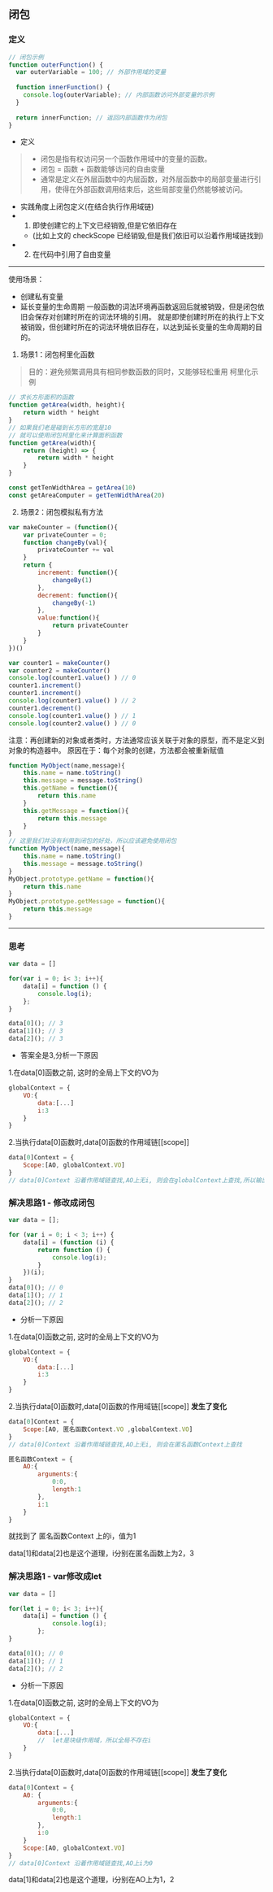 ## 闭包

### 定义
```js
// 闭包示例
function outerFunction() {  
  var outerVariable = 100; // 外部作用域的变量  
  
  function innerFunction() {  
    console.log(outerVariable); // 内部函数访问外部变量的示例  
  }  
  
  return innerFunction; // 返回内部函数作为闭包  
} 
```
- 定义
> - 闭包是指有权访问另一个函数作用域中的变量的函数。
> - 闭包 = 函数 + 函数能够访问的⾃由变量
> - 通常是定义在外层函数中的内层函数，对外层函数中的局部变量进行引用，使得在外部函数调用结束后，这些局部变量仍然能够被访问。

- 实践⻆度上闭包定义(在结合执行作用域链)
- 1. 即使创建它的上下文已经销毁,但是它依旧存在
    - (比如上文的 checkScope 已经销毁,但是我们依旧可以沿着作用域链找到)
- 2. 在代码中引用了自由变量

---
使用场景：
- 创建私有变量
- 延长变量的生命周期
一般函数的词法环境再函数返回后就被销毁，但是闭包依旧会保存对创建时所在的词法环境的引用。
就是即使创建时所在的执行上下文被销毁，但创建时所在的词法环境依旧存在，以达到延长变量的生命周期的目的。

1. 场景1：闭包柯里化函数
> 目的：避免频繁调用具有相同参数函数的同时，又能够轻松重用
柯里化示例
```js
// 求长方形面积的函数
function getArea(width, height){
    return width * height
}
// 如果我们老是碰到长方形的宽是10
// 就可以使用闭包柯里化来计算面积函数
function getArea(width){
    return (height) => {
        return width * height
    }
}

const getTenWidthArea = getArea(10)
const getAreaComputer = getTenWidthArea(20)
```
2. 场景2：闭包模拟私有方法
```js
var makeCounter = (function(){
    var privateCounter = 0;
    function changeBy(val){
        privateCounter += val
    }
    return {
        increment: function(){
            changeBy(1)
        },
        decrement: function(){
            changeBy(-1)
        },
        value:function(){
            return privateCounter
        }
    }
})()

var counter1 = makeCounter()
var counter2 = makeCounter()
console.log(counter1.value() ) // 0
counter1.increment()
counter1.increment()
console.log(counter1.value() ) // 2
counter1.decrement()
console.log(counter1.value() ) // 1
console.log(counter2.value() ) // 0
```

注意：再创建新的对象或者类时，方法通常应该关联于对象的原型，而不是定义到对象的构造器中。
原因在于：每个对象的创建，方法都会被重新赋值
```js
function MyObject(name,message){
    this.name = name.toString()
    this.message = message.toString()
    this.getName = function(){
        return this.name
    }
    this.getMessage = function(){
        return this.message
    }
}
// 这里我们并没有利用到闭包的好处，所以应该避免使用闭包
function MyObject(name,message){
    this.name = name.toString()
    this.message = message.toString()
}
MyObject.prototype.getName = function(){
    return this.name
}
MyObject.prototype.getMessage = function(){
    return this.message
}
```
---

### 思考
```js
var data = []

for(var i = 0; i< 3; i++){
    data[i] = function () {
        console.log(i);
    };
}

data[0](); // 3
data[1](); // 3
data[2](); // 3
```
- 答案全是3,分析一下原因

1.在data[0]函数之前, 这时的全局上下文的VO为
```js
globalContext = {
    VO:{
        data:[...]
        i:3
    }
}
```
2.当执行data[0]函数时,data[0]函数的作用域链[[scope]]
```js
data[0]Context = {
    Scope:[AO, globalContext.VO]
}
// data[0]Context 沿着作用域链查找,AO上无i, 则会在globalContext上查找,所以输出 3
```

### 解决思路1 - 修改成闭包
```js
var data = [];

for (var i = 0; i < 3; i++) {
    data[i] = (function (i) {
        return function () {
            console.log(i);
        }
    })(i);
}
data[0](); // 0
data[1](); // 1
data[2](); // 2
```

- 分析一下原因

1.在data[0]函数之前, 这时的全局上下文的VO为
```js
globalContext = {
    VO:{
        data:[...]
        i:3
    }
}
```
2.当执行data[0]函数时,data[0]函数的作用域链[[scope]]  **发生了变化**
```js
data[0]Context = {
    Scope:[AO, 匿名函数Context.VO ,globalContext.VO]
}
// data[0]Context 沿着作用域链查找,AO上无i, 则会在匿名函数Context上查找
```
```js
匿名函数Context = {
    AO:{
        arguments:{
            0:0,
            length:1
        },
        i:1
    }
}
```
就找到了 匿名函数Context 上的i，值为1

data[1]和data[2]也是这个道理，i分别在匿名函数上为2，3


### 解决思路1 - var修改成let
```js
var data = []

for(let i = 0; i< 3; i++){
    data[i] = function () {
            console.log(i);
        };
}

data[0](); // 0
data[1](); // 1
data[2](); // 2
```

- 分析一下原因

1.在data[0]函数之前, 这时的全局上下文的VO为
```js
globalContext = {
    VO:{
        data:[...]
        //  let是块级作用域，所以全局不存在i
    }
}
```
2.当执行data[0]函数时,data[0]函数的作用域链[[scope]]  **发生了变化**
```js
data[0]Context = {
    A0: {
        arguments:{
            0:0,
            length:1
        },
        i:0
    }
    Scope:[AO, globalContext.VO]
}
// data[0]Context 沿着作用域链查找,AO上i为0
```

data[1]和data[2]也是这个道理，i分别在AO上为1，2
